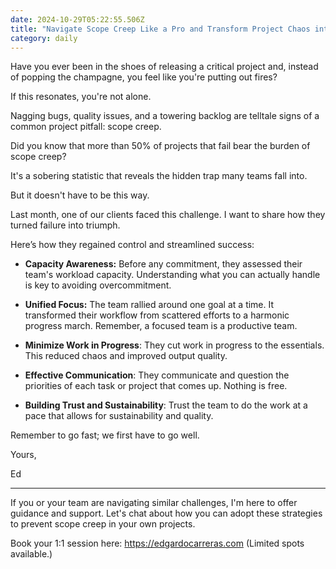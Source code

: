 ```yaml
---
date: 2024-10-29T05:22:55.506Z
title: "Navigate Scope Creep Like a Pro and Transform Project Chaos into Success"
category: daily
---
```

Have you ever been in the shoes of releasing a critical project and, instead of popping the champagne,
you feel like you're putting out fires?

If this resonates, you're not alone.

Nagging bugs, quality issues, and a towering backlog are telltale signs of a common project pitfall: scope creep.

Did you know that more than 50% of projects that fail bear the burden of scope creep?

It's a sobering statistic that reveals the hidden trap many teams fall into.

But it doesn't have to be this way.

Last month, one of our clients faced this challenge. I want to share how they turned failure into triumph.

Here’s how they regained control and streamlined success:

* **Capacity Awareness:** Before any commitment, they assessed their team's workload capacity. Understanding what you can actually handle is key to avoiding overcommitment.

* **Unified Focus:** The team rallied around one goal at a time. It transformed their workflow from scattered efforts to a harmonic progress march. Remember, a focused team is a productive team.

* **Minimize Work in Progress**: They cut work in progress to the essentials. This reduced chaos and improved output quality.

* **Effective Communication**: They communicate and question the priorities of each task or project that comes up. Nothing is free.

* **Building Trust and Sustainability**: Trust the team to do the work at a pace that allows for sustainability and quality.

Remember to go fast; we first have to go well.

Yours,

Ed

---

If you or your team are navigating similar challenges, I'm here to offer guidance and support.
Let's chat about how you can adopt these strategies to prevent scope creep in your own projects.

Book your 1:1 session here: https://edgardocarreras.com (Limited spots available.)
